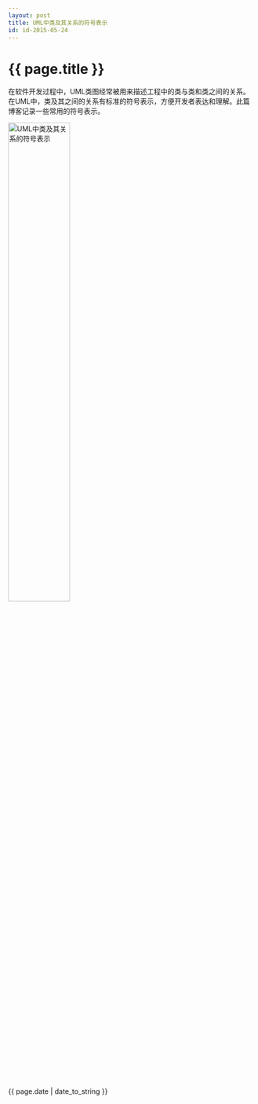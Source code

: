```yaml
---
layout: post
title: UML中类及其关系的符号表示
id: id-2015-05-24
---
```


# {{ page.title }}

在软件开发过程中，UML类图经常被用来描述工程中的类与类和类之间的关系。在UML中，类及其之间的关系有标准的符号表示，方便开发者表达和理解。此篇博客记录一些常用的符号表示。

<img src="http://7xilqo.com1.z0.glb.clouddn.com/2015-05-24-UML中类及其关系的符号表示.png" alt="UML中类及其关系的符号表示" width="50%" height="50%" />

{{ page.date | date_to_string }}
